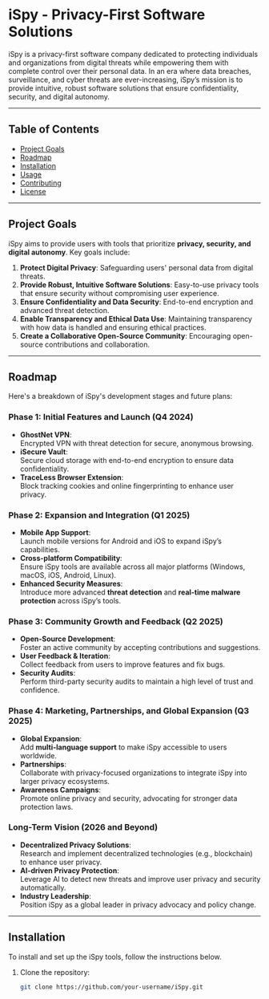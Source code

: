 # iSpy - Privacy-First Software Solutions

iSpy is a privacy-first software company dedicated to protecting individuals and organizations from digital threats while empowering them with complete control over their personal data. In an era where data breaches, surveillance, and cyber threats are ever-increasing, iSpy’s mission is to provide intuitive, robust software solutions that ensure confidentiality, security, and digital autonomy.

---

## Table of Contents

- [Project Goals](#project-goals)
- [Roadmap](#roadmap)
- [Installation](#installation)
- [Usage](#usage)
- [Contributing](#contributing)
- [License](#license)

---

## Project Goals

iSpy aims to provide users with tools that prioritize **privacy, security, and digital autonomy**. Key goals include:

1. **Protect Digital Privacy**: Safeguarding users' personal data from digital threats.
2. **Provide Robust, Intuitive Software Solutions**: Easy-to-use privacy tools that ensure security without compromising user experience.
3. **Ensure Confidentiality and Data Security**: End-to-end encryption and advanced threat detection.
4. **Enable Transparency and Ethical Data Use**: Maintaining transparency with how data is handled and ensuring ethical practices.
5. **Create a Collaborative Open-Source Community**: Encouraging open-source contributions and collaboration.

---

## Roadmap

Here's a breakdown of iSpy's development stages and future plans:

### Phase 1: Initial Features and Launch (Q4 2024)

- **GhostNet VPN**:  
   Encrypted VPN with threat detection for secure, anonymous browsing.
- **iSecure Vault**:  
   Secure cloud storage with end-to-end encryption to ensure data confidentiality.
- **TraceLess Browser Extension**:  
   Block tracking cookies and online fingerprinting to enhance user privacy.

### Phase 2: Expansion and Integration (Q1 2025)

- **Mobile App Support**:  
   Launch mobile versions for Android and iOS to expand iSpy’s capabilities.
- **Cross-platform Compatibility**:  
   Ensure iSpy tools are available across all major platforms (Windows, macOS, iOS, Android, Linux).
- **Enhanced Security Measures**:  
   Introduce more advanced **threat detection** and **real-time malware protection** across iSpy’s tools.

### Phase 3: Community Growth and Feedback (Q2 2025)

- **Open-Source Development**:  
   Foster an active community by accepting contributions and suggestions.
- **User Feedback & Iteration**:  
   Collect feedback from users to improve features and fix bugs.
- **Security Audits**:  
   Perform third-party security audits to maintain a high level of trust and confidence.

### Phase 4: Marketing, Partnerships, and Global Expansion (Q3 2025)

- **Global Expansion**:  
   Add **multi-language support** to make iSpy accessible to users worldwide.
- **Partnerships**:  
   Collaborate with privacy-focused organizations to integrate iSpy into larger privacy ecosystems.
- **Awareness Campaigns**:  
   Promote online privacy and security, advocating for stronger data protection laws.

### Long-Term Vision (2026 and Beyond)

- **Decentralized Privacy Solutions**:  
   Research and implement decentralized technologies (e.g., blockchain) to enhance user privacy.
- **AI-driven Privacy Protection**:  
   Leverage AI to detect new threats and improve user privacy and security automatically.
- **Industry Leadership**:  
   Position iSpy as a global leader in privacy advocacy and policy change.

---

## Installation

To install and set up the iSpy tools, follow the instructions below.

1. Clone the repository:
   ```bash
   git clone https://github.com/your-username/iSpy.git

